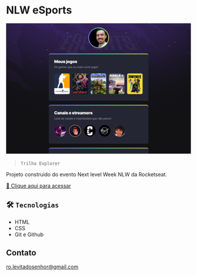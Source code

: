 # NLW eSports

![preview](./.github/preview.png)

> `Trilha Explorer`

Projeto construido do evento Next level Week NLW da Rocketseat.

[:link: Clique aqui para acessar](https://rodrigoapoliveira.github.io/nlw-esports-explorer/)

## :hammer_and_wrench: `Tecnologias`
- HTML
- CSS
- Git e Github

## Contato

ro.levitadosenhor@gmail.com




